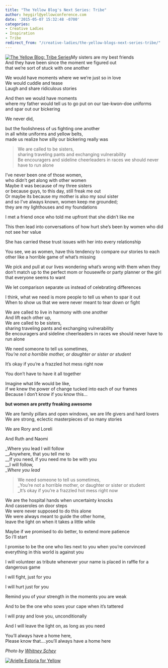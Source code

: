 ```yaml
---
title: "The Yellow Blog's Next Series: Tribe"
author: heygirl@yellowconference.com
date: '2015-05-07 15:32:48 -0700'
categories:
- Creative Ladies
- Inspiration
- Tribe
redirect_from: "/creative-ladies/the-yellow-blogs-next-series-tribe/"
---
```


[![The Yellow Blog: Tribe Series](https://yellow-blog-images.imgix.net/2015/04/2014-09-03_0042.jpg)](https://yellow-blog-images.imgix.net/2015/04/2014-09-03_0042.jpg)My sisters are my best friends  
And they have been since the moment we figured out  
that we’re sort of stuck with one another

We would have moments where we we’re just so in love  
We would cuddle and tease  
Laugh and share ridiculous stories

And then we would have moments  
where my father would tell us to go put on our tae-kwon-doe uniforms  
and spar out our bickering

We never did,

but the foolishness of us fighting one another  
in all white uniforms and yellow belts,  
made us realize how silly our bickering really was

> We are called to be sisters,  
> sharing traveling pants and exchanging vulnerability  
> Be encouragers and sideline cheerleaders in races we should never have to run alone

I’ve never been one of those women,  
who didn’t get along with other women  
Maybe it was because of my three sisters  
or because guys, to this day, still freak me out  
Or maybe its because my mother is also my soul sister  
and so I’ve always known, women keep me grounded;  
they are my lighthouses and my foundations

I met a friend once who told me upfront that she didn’t like me

This then lead into conversations of how hurt she’s been by women who did not see her value

She has carried these trust issues with her into every relationship

You see, we as women, have this tendency to compare our stories to each other like a horrible game of what’s missing

We pick and pull at our lives wondering what’s wrong with them when they don’t match up to the perfect mom or housewife or party planner or the girl that everyone seems to want

We let comparison separate us instead of celebrating differences

I think, what we need is more people to tell us when to spar it out  
When to show us that we were never meant to tear down or fight

We are called to live in harmony with one another  
And lift each other up,  
We are called to be sisters,  
sharing traveling pants and exchanging vulnerability  
Be encouragers and sideline cheerleaders in races we should never have to run alone

We need someone to tell us sometimes,  
_You’re not a horrible mother, or daughter or sister or student_

It’s okay if you’re a frazzled hot mess right now

You don’t have to have it all together

Imagine what life would be like,  
if we knew the power of change tucked into each of our frames  
Because I don’t know if you know this…

**but women are pretty freaking awesome**

We are family pillars and open windows, we are life givers and hard lovers  
We are strong, eclectic masterpieces of so many stories

We are Rory and Loreli

And Ruth and Naomi

_Where you lead I will follow  
__Anywhere, that you tell me to  
__If you need, if you need me to be with you  
__I will follow,  
__Where you lead_

> We need someone to tell us sometimes,  
> _You’re not a horrible mother, or daughter or sister or student  
> _It’s okay if you’re a frazzled hot mess right now

We are the hospital hands when uncertainty knocks  
And casseroles on door steps  
We were never supposed to do this alone  
We were always meant to guide the other home,  
leave the light on when it takes a little while

Maybe if we promised to do better, to extend more patience  
So i’ll start

I promise to be the one who lies next to you when you’re convinced everything in this world is against you

I will volunteer as tribute whenever your name is placed in raffle for a dangerous game

I will fight, just for you

I will hurt just for you

Remind you of your strength in the moments you are weak

And to be the one who sows your cape when it’s tattered

I will pray and love you, unconditionally

And I will leave the light on, as long as you need

You’ll always have a home here,  
Please know that….you’ll always have a home here

_Photo by [Whitney Schey](http://whitneydarling.com/)_

[![Arielle Estoria for Yellow](https://yellow-blog-images.imgix.net/2015/02/aestoria.jpg)](http://chroniclesofalioness.com/)
